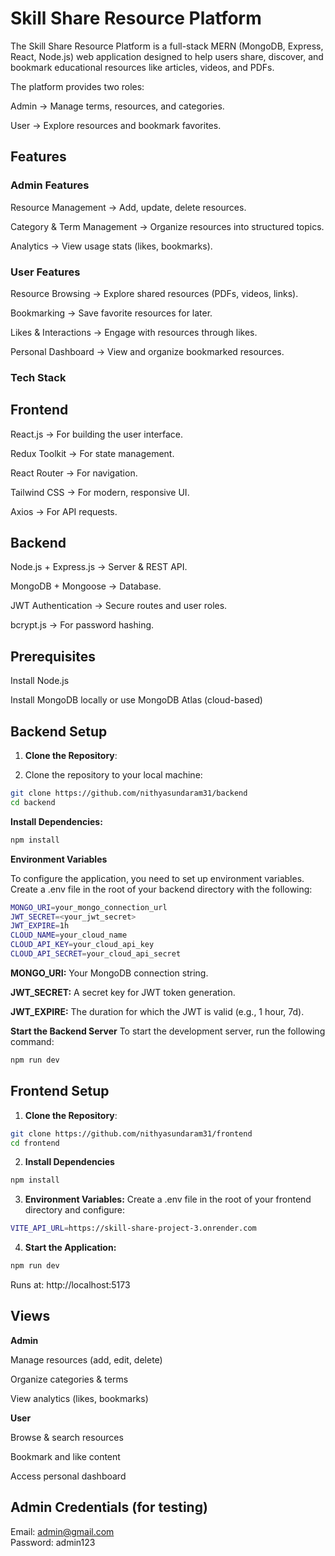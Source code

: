 # Skill Share Resource Platform

The Skill Share Resource Platform is a full-stack MERN (MongoDB, Express, React, Node.js) web application designed to help users share, discover, and bookmark educational resources like articles, videos, and PDFs.

The platform provides two roles:

Admin → Manage terms, resources, and categories.

User → Explore resources and bookmark favorites.

## Features
### Admin Features

Resource Management → Add, update, delete resources.

Category & Term Management → Organize resources into structured topics.

Analytics → View usage stats (likes, bookmarks).

### User Features

Resource Browsing → Explore shared resources (PDFs, videos, links).

Bookmarking → Save favorite resources for later.

Likes & Interactions → Engage with resources through likes.

Personal Dashboard → View and organize bookmarked resources.

### Tech Stack
## Frontend

React.js → For building the user interface.

Redux Toolkit → For state management.

React Router → For navigation.

Tailwind CSS → For modern, responsive UI.

Axios → For API requests.

## Backend

Node.js + Express.js → Server & REST API.

MongoDB + Mongoose → Database.

JWT Authentication → Secure routes and user roles.

bcrypt.js → For password hashing.

## Prerequisites

Install Node.js

Install MongoDB locally or use MongoDB Atlas (cloud-based)

## Backend Setup

1. **Clone the Repository**:
  

1. Clone the repository to your local machine:

```bash
git clone https://github.com/nithyasundaram31/backend
cd backend
```

**Install Dependencies:**

```bash
npm install
```

**Environment Variables**

To configure the application, you need to set up environment variables. Create a .env file in the root of your backend directory with the following:


```bash
MONGO_URI=your_mongo_connection_url
JWT_SECRET=<your_jwt_secret>
JWT_EXPIRE=1h
CLOUD_NAME=your_cloud_name
CLOUD_API_KEY=your_cloud_api_key
CLOUD_API_SECRET=your_cloud_api_secret
```

**MONGO_URI:** 
Your MongoDB connection string.

**JWT_SECRET:** 
A secret key for JWT token generation.

**JWT_EXPIRE:** 
The duration for which the JWT is valid (e.g., 1 hour, 7d).

**Start the Backend Server**
To start the development server, run the following command:

```bash
npm run dev
``` 

## Frontend Setup

1. **Clone the Repository**:
```bash
git clone https://github.com/nithyasundaram31/frontend
cd frontend
```

2. **Install Dependencies**
```bash
npm install
```

3. **Environment Variables:** Create a .env file in the root of your frontend directory and configure:
```bash
VITE_API_URL=https://skill-share-project-3.onrender.com
```

4. **Start the Application:**
``` bash
npm run dev
```


Runs at: http://localhost:5173

## Views

**Admin**

Manage resources (add, edit, delete)

Organize categories & terms

View analytics (likes, bookmarks)

**User**

Browse & search resources

Bookmark and like content

Access personal dashboard

## Admin Credentials (for testing)

Email: admin@gmail.com  
Password: admin123